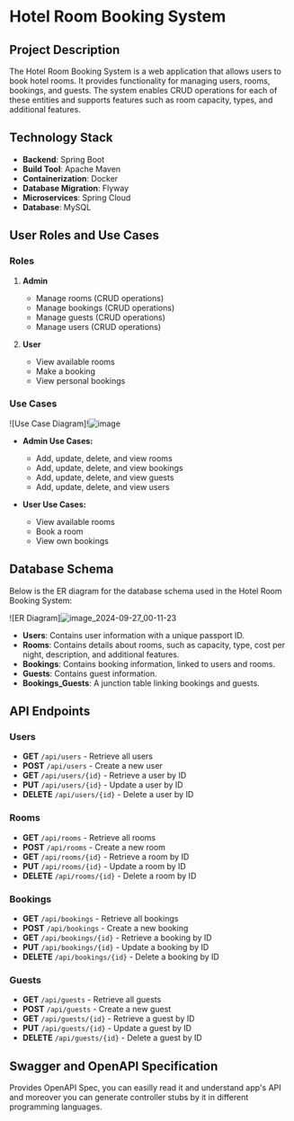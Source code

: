 # Hotel Room Booking System

## Project Description

The Hotel Room Booking System is a web application that allows users to book hotel rooms. It provides functionality for managing users, rooms, bookings, and guests. The system enables CRUD operations for each of these entities and supports features such as room capacity, types, and additional features.

## Technology Stack

- **Backend**: Spring Boot
- **Build Tool**: Apache Maven
- **Containerization**: Docker
- **Database Migration**: Flyway
- **Microservices**: Spring Cloud
- **Database**: MySQL

## User Roles and Use Cases

### Roles

1. **Admin**
   - Manage rooms (CRUD operations)
   - Manage bookings (CRUD operations)
   - Manage guests (CRUD operations)
   - Manage users (CRUD operations)

2. **User**
   - View available rooms
   - Make a booking
   - View personal bookings

### Use Cases

![Use Case Diagram]!![image](https://github.com/user-attachments/assets/13c0c425-476b-4b58-b0c5-1d93a5657988)



- **Admin Use Cases:**
  - Add, update, delete, and view rooms
  - Add, update, delete, and view bookings
  - Add, update, delete, and view guests
  - Add, update, delete, and view users

- **User Use Cases:**
  - View available rooms
  - Book a room
  - View own bookings

## Database Schema

Below is the ER diagram for the database schema used in the Hotel Room Booking System:

![ER Diagram]![image_2024-09-27_00-11-23](https://github.com/user-attachments/assets/ec245a40-18e7-446c-92ac-6ff7521047c4)


- **Users**: Contains user information with a unique passport ID.
- **Rooms**: Contains details about rooms, such as capacity, type, cost per night, description, and additional features.
- **Bookings**: Contains booking information, linked to users and rooms.
- **Guests**: Contains guest information.
- **Bookings_Guests**: A junction table linking bookings and guests.

## API Endpoints

### Users
- **GET** `/api/users` - Retrieve all users
- **POST** `/api/users` - Create a new user
- **GET** `/api/users/{id}` - Retrieve a user by ID
- **PUT** `/api/users/{id}` - Update a user by ID
- **DELETE** `/api/users/{id}` - Delete a user by ID

### Rooms
- **GET** `/api/rooms` - Retrieve all rooms
- **POST** `/api/rooms` - Create a new room
- **GET** `/api/rooms/{id}` - Retrieve a room by ID
- **PUT** `/api/rooms/{id}` - Update a room by ID
- **DELETE** `/api/rooms/{id}` - Delete a room by ID

### Bookings
- **GET** `/api/bookings` - Retrieve all bookings
- **POST** `/api/bookings` - Create a new booking
- **GET** `/api/bookings/{id}` - Retrieve a booking by ID
- **PUT** `/api/bookings/{id}` - Update a booking by ID
- **DELETE** `/api/bookings/{id}` - Delete a booking by ID

### Guests
- **GET** `/api/guests` - Retrieve all guests
- **POST** `/api/guests` - Create a new guest
- **GET** `/api/guests/{id}` - Retrieve a guest by ID
- **PUT** `/api/guests/{id}` - Update a guest by ID
- **DELETE** `/api/guests/{id}` - Delete a guest by ID

## Swagger and OpenAPI Specification
Provides OpenAPI Spec, you can easilly read it and understand app's API and moreover you can generate controller stubs by it in different programming languages.
